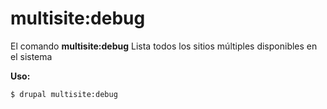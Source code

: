 # multisite:debug
El comando **multisite:debug** Lista todos los sitios múltiples disponibles en el sistema

**Uso:**
```
$ drupal multisite:debug 
```
